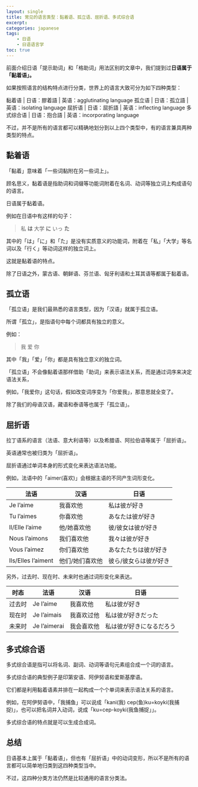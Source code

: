 ```yaml
---
layout: single
title: 常见的语言类型：黏着语、孤立语、屈折语、多式综合语
excerpt: 
categories: japanese
tags:
    - 日语
    - 日语语言学
toc: true
---
```


前面介绍日语「提示助词」和「格助词」用法区别的文章中，我们提到过**日语属于「黏着语」。**

如果按照语言的结构特点进行分类，世界上的语言大致可分为如下四种类型：

黏着语 | 日语：膠着語 | 英语：agglutinating language
孤立语 | 日语：孤立語 | 英语：isolating language
屈折语 | 日语：屈折語 | 英语：inflecting language
多式综合语 | 日语：抱合語 | 英语：incorporating language

不过，并不是所有的语言都可以精确地划分到以上四个类型中，有的语言兼具两种类型的特点。

## 黏着语

「黏着」意味着「一些词黏附在另一些词上」。

顾名思义，黏着语是指助词和词缀等功能词附着在名词、动词等独立词上构成语句的语言。

日语属于黏着语。

例如在日语中有这样的句子：

> 私 **は** 大学 **に** いっ **た**

其中的「は」「に」和「た」是没有实质意义的功能词，附着在「私」「大学」等名词以及「行く」等动词这样的独立词上。

这就是黏着语的特点。

除了日语之外，蒙古语、朝鲜语、芬兰语、匈牙利语和土耳其语等都属于黏着语。

## 孤立语

「孤立语」是我们最熟悉的语言类型，因为「汉语」就属于孤立语。

所谓「孤立」，是指语句中每个词都具有独立的意义。

例如：

> 我 爱 你

其中「我」「爱」「你」都是具有独立意义的独立词。

「孤立语」不会像黏着语那样借助「助词」来表示语法关系，而是通过词序来决定语法关系，

例如，「我爱你」这句话，假如改变词序变为「你爱我」，那意思就全变了。

除了我们的母语汉语，藏语和泰语等也属于「孤立语」。

## 屈折语

拉丁语系的语言<span class='more'>（法语、意大利语等）</span>以及希腊语、阿拉伯语等属于「屈折语」。

英语通常也被归类为「屈折语」。

屈折语通过单词本身的形式变化来表达语法功能。

例如，法语中的「aimer(喜欢)」会根据主语的不同产生词形变化。

法语 | 汉语 | 日语
--- | --- | ---
Je l’aime | 我喜欢他 | 私は彼が好き
Tu l’aimes | 你喜欢他 | あなたは彼が好き
Il/Elle l’aime | 他/她喜欢他 | 彼/彼女は彼が好き
Nous l’aimons | 我们喜欢他 | 我々は彼が好き
Vous l’aimez | 你们喜欢他 | あなたたちは彼が好き
Ils/Elles l’aiment | 他们/她们喜欢他 | 彼ら/彼女らは彼が好き

另外，过去时、现在时、未来时也通过词形变化来表达。

时态 | 法语 | 汉语 | 日语
--- | --- | --- |--- 
过去时 | Je l’aime | 我喜欢他 | 私は彼が好き
现在时 | Je l’aimais | 我喜欢过他 | 私は彼が好きだった
未来时 | Je l’aimerai | 我会喜欢他 | 私は彼が好きになるだろう

## 多式综合语

多式综合语是指可以将名词、副词、动词等语句元素组合成一个词的语言。

多式综合语的典型例子是印第安语、阿伊努语和爱斯基摩语。

它们都是利用黏着语素并排在一起构成一个个单词来表示语法关系的语言。

例如，在阿伊努语中，「我捕鱼」可以说成「kani(我) cep(鱼)ku=koyki(我捕捉)」，也可以把名词并入动词，说成「ku=cep-koyki(我鱼捕捉」」。

多式综合语的特点就是可以生成合成词。

## 总结

日语基本上属于「黏着语」，但也有「屈折语」中的动词变形，所以不是所有的语言都可以简单地归类到这四种类型当中。

不过，这四种分类方法仍然是比较通用的语言分类法。
